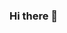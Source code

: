### Hi there 👋

<div align="center">
<!--
**moonhr/moonhr** is a ✨ _special_ ✨ repository because its `README.md` (this file) appears on your GitHub profile.

Here are some ideas to get you started:

- 🔭 I’m currently working on ...
- 🌱 I’m currently learning ...
- 👯 I’m looking to collaborate on ...
- 🤔 I’m looking for help with ...
- 💬 Ask me about ...
- 📫 How to reach me: ...
- 😄 Pronouns: ...
- ⚡ Fun fact: ...
-->
![Anurag's GitHub stats](https://github-readme-stats.vercel.app/api?username=moonhr&show_icons=true&theme=radical)
</div>

<div align="center">
  <img src="https://techstack-generator.vercel.app/sass-icon.svg" alt="icon" width="47" height="47" />
  <img src="https://techstack-generator.vercel.app/js-icon.svg" alt="icon" width="47" height="47" /><img src="https://techstack-generator.vercel.app/ts-icon.svg" alt="icon" width="47" height="47" />
  <img src="https://techstack-generator.vercel.app/webpack-icon.svg" alt="icon" width="47" height="47" />
  <img src="https://techstack-generator.vercel.app/restapi-icon.svg" alt="icon" width="47" height="47" />
  <img src="https://techstack-generator.vercel.app/aws-icon.svg" alt="icon" width="47" height="47" />
  <img src="https://techstack-generator.vercel.app/github-icon.svg" alt="icon" width="47" height="47" />
  <img src="https://techstack-generator.vercel.app/mysql-icon.svg" alt="icon" width="47" height="47" />
</div>

<div align="center">
<a href="https://github.com/devxb/gitanimals">
<img
  src="https://render.gitanimals.org/farms/moonhr"
  width="600"
  height="300"
/>
</a>
</div>
